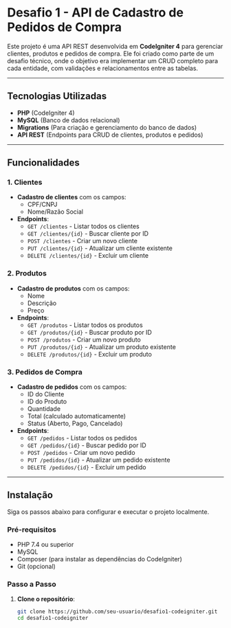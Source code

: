 # Desafio 1 - API de Cadastro de Pedidos de Compra

Este projeto é uma API REST desenvolvida em **CodeIgniter 4** para gerenciar clientes, produtos e pedidos de compra. Ele foi criado como parte de um desafio técnico, onde o objetivo era implementar um CRUD completo para cada entidade, com validações e relacionamentos entre as tabelas.

---

## Tecnologias Utilizadas

- **PHP** (CodeIgniter 4)
- **MySQL** (Banco de dados relacional)
- **Migrations** (Para criação e gerenciamento do banco de dados)
- **API REST** (Endpoints para CRUD de clientes, produtos e pedidos)

---

## Funcionalidades

### 1. Clientes
- **Cadastro de clientes** com os campos:
  - CPF/CNPJ
  - Nome/Razão Social
- **Endpoints**:
  - `GET /clientes` - Listar todos os clientes
  - `GET /clientes/{id}` - Buscar cliente por ID
  - `POST /clientes` - Criar um novo cliente
  - `PUT /clientes/{id}` - Atualizar um cliente existente
  - `DELETE /clientes/{id}` - Excluir um cliente

### 2. Produtos
- **Cadastro de produtos** com os campos:
  - Nome
  - Descrição
  - Preço
- **Endpoints**:
  - `GET /produtos` - Listar todos os produtos
  - `GET /produtos/{id}` - Buscar produto por ID
  - `POST /produtos` - Criar um novo produto
  - `PUT /produtos/{id}` - Atualizar um produto existente
  - `DELETE /produtos/{id}` - Excluir um produto

### 3. Pedidos de Compra
- **Cadastro de pedidos** com os campos:
  - ID do Cliente
  - ID do Produto
  - Quantidade
  - Total (calculado automaticamente)
  - Status (Aberto, Pago, Cancelado)
- **Endpoints**:
  - `GET /pedidos` - Listar todos os pedidos
  - `GET /pedidos/{id}` - Buscar pedido por ID
  - `POST /pedidos` - Criar um novo pedido
  - `PUT /pedidos/{id}` - Atualizar um pedido existente
  - `DELETE /pedidos/{id}` - Excluir um pedido

---

## Instalação

Siga os passos abaixo para configurar e executar o projeto localmente.

### Pré-requisitos

- PHP 7.4 ou superior
- MySQL
- Composer (para instalar as dependências do CodeIgniter)
- Git (opcional)

### Passo a Passo

1. **Clone o repositório**:
   ```bash
   git clone https://github.com/seu-usuario/desafio1-codeigniter.git
   cd desafio1-codeigniter
